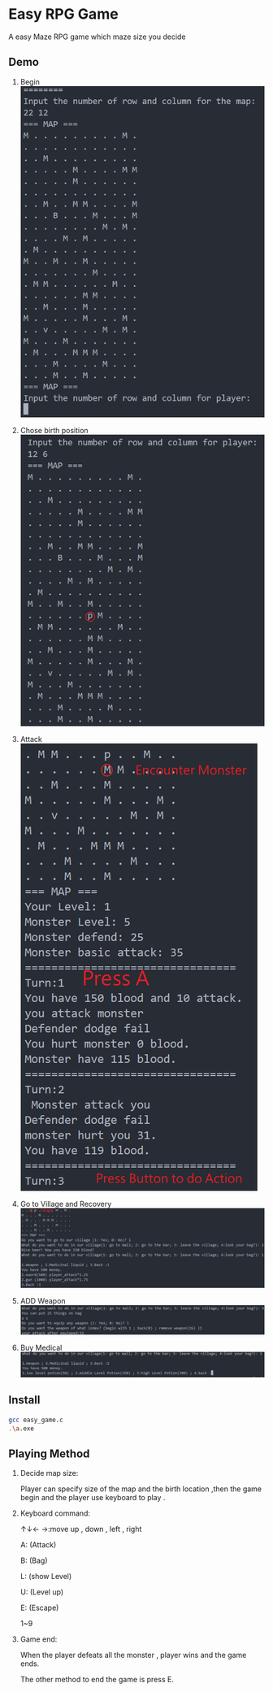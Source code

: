 # Easy RPG Game

A easy Maze RPG game which maze size you decide

## Demo

1. Begin
   <img src="demo_img/begin.png" heigh="1000">

2. Chose birth position
   <img src="demo_img/start_position.png" heigh="1000">

3. Attack
   <img src="demo_img/play.png" heigh="1000">

4. Go to Village and Recovery
![](demo_img/village.png)

5. ADD Weapon
![](demo_img/add_weapon.png)

6. Buy Medical
![](demo_img/medical.png)

## Install

```sh
gcc easy_game.c
.\a.exe
```

## Playing Method

1. Decide map size:

   Player can specify size of the map and the birth location ,then the game begin and the player use keyboard to play .

2. Keyboard command:

   ↑↓← →:move up , down , left , right
   
   A: (Attack)
   
   B: (Bag)
   
   L: (show Level)
   
   U: (Level up)
   
   E: (Escape)
   
   1~9
   
3. Game end:

   When the player defeats all the monster , player wins and the game ends.
   
   The other method to end the game is press E.
